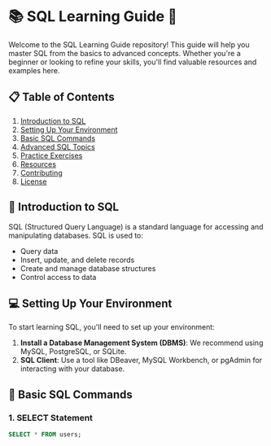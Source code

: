 # 📚 SQL Learning Guide 🚀

Welcome to the SQL Learning Guide repository! This guide will help you master SQL from the basics to advanced concepts. Whether you're a beginner or looking to refine your skills, you'll find valuable resources and examples here.

## 📋 Table of Contents

1. [Introduction to SQL](#introduction-to-sql)
2. [Setting Up Your Environment](#setting-up-your-environment)
3. [Basic SQL Commands](#basic-sql-commands)
4. [Advanced SQL Topics](#advanced-sql-topics)
5. [Practice Exercises](#practice-exercises)
6. [Resources](#resources)
7. [Contributing](#contributing)
8. [License](#license)

## 🌟 Introduction to SQL

SQL (Structured Query Language) is a standard language for accessing and manipulating databases. SQL is used to:

- Query data
- Insert, update, and delete records
- Create and manage database structures
- Control access to data

## 💻 Setting Up Your Environment

To start learning SQL, you'll need to set up your environment:

1. **Install a Database Management System (DBMS)**: We recommend using MySQL, PostgreSQL, or SQLite.
2. **SQL Client**: Use a tool like DBeaver, MySQL Workbench, or pgAdmin for interacting with your database.

## 📝 Basic SQL Commands

### 1. SELECT Statement

```sql
SELECT * FROM users;

